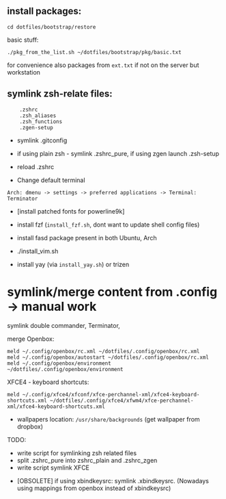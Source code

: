 ## install packages:
```
cd dotfiles/bootstrap/restore
```
basic stuff:
```
./pkg_from_the_list.sh ~/dotfiles/bootstrap/pkg/basic.txt
```
for convenience also packages from `ext.txt` if not on the server but workstation

## symlink zsh-relate files:
```
	.zshrc
	.zsh_aliases
	.zsh_functions
	.zgen-setup
```
* symlink .gitconfig

* if using plain zsh - symlink .zshrc_pure, if using zgen launch .zsh-setup
* reload .zshrc

* Change default terminal
```
Arch: dmenu -> settings -> preferred applications -> Terminal: Terminator
```

* [install patched fonts for powerline9k]

* install fzf (`install_fzf.sh`, dont want to update shell config files)

* install fasd package present in both Ubuntu, Arch

* ./install_vim.sh
* install yay (via `install_yay.sh`) or trizen

# symlink/merge content from .config -> manual work
symlink double commander, Terminator,

merge Openbox:
```
meld ~/.config/openbox/rc.xml ~/dotfiles/.config/openbox/rc.xml
meld ~/.config/openbox/autostart ~/dotfiles/.config/openbox/rc.xml
meld ~/.config/openbox/environment ~/dotfiles/.config/openbox/environment
```
XFCE4 - keyboard shortcuts:
```
meld ~/.config/xfce4/xfconf/xfce-perchannel-xml/xfce4-keyboard-shortcuts.xml ~/dotfiles/.config/xfce4/xfwm4/xfce-perchannel-xml/xfce4-keyboard-shortcuts.xml
```

* wallpapers location: `/usr/share/backgrounds` (get wallpaper from dropbox)


TODO:
- write script for symlinking zsh related files
- split .zshrc_pure into zshrc_plain and .zshrc_zgen
- write script symlink XFCE

* [OBSOLETE] if using xbindkeysrc: symlink .xbindkeysrc. (Nowadays using mappings from openbox instead of xbindkeysrc)